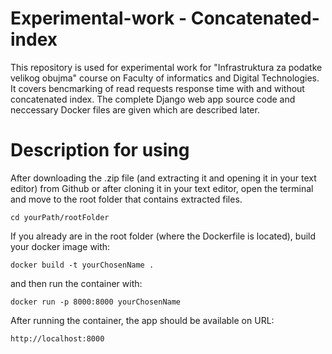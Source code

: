 # Experimental-work - Concatenated-index
This repository is used for experimental work for "Infrastruktura za podatke velikog obujma" course on Faculty of informatics and Digital Technologies. It covers bencmarking of read requests response time with and without concatenated index.  The complete Django web app source code and neccessary Docker files are given which are described later.

# Description for using
After downloading the .zip file (and extracting it and opening it in your text editor) from Github or after cloning it in your text editor, open the terminal and move to the root folder that contains extracted files.
```
cd yourPath/rootFolder
```
If you already are in the root folder (where the Dockerfile is located), build your docker image with:
```
docker build -t yourChosenName .
```

and then run the container with:
```
docker run -p 8000:8000 yourChosenName
```
After running the container, the app should be available on URL:
```
http://localhost:8000
```
